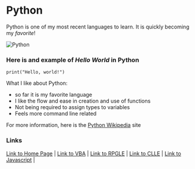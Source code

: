# Python


Python is one of my most recent languages to learn.  It is quickly becoming my *favorite*!  

![Python](https://miro.medium.com/max/1276/1*Wa4aTPXFq5Zv5bAKRVt3AA.png)

### Here is and example of _Hello World_ in Python
```
print("Hello, world!")
```

What I like about Python:
* so far it is my favorite language
* I like the flow and ease in creation and use of functions
* Not being required to assign types to variables 
* Feels more command line related 


For more information, here is the  [Python Wikipedia](https://en.wikipedia.org/wiki/Python_(programming_language)) site

### Links
[Link to Home Page](https://github.com/Dwalden2021/My_Project/blob/main/README.md) | 
[Link to VBA](https://github.com/Dwalden2021/My_Project/blob/main/VBA.md) | 
[Link to RPGLE](https://github.com/Dwalden2021/My_Project/blob/main/RPGLE.md) | 
[Link to CLLE](https://github.com/Dwalden2021/My_Project/blob/main/CLLE.md) | 
[Link to Javascript](https://github.com/Dwalden2021/My_Project/blob/main/JavaScript.md) | 


